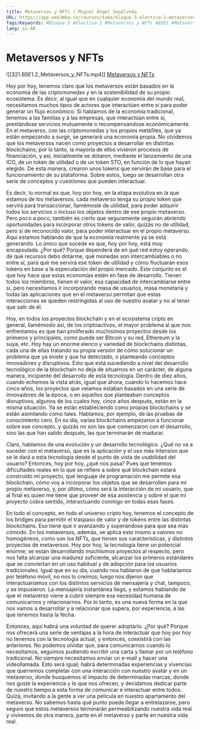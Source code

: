 ```yaml
---
title: Metaversos y NFTs | Miguel Ángel Sepúlveda
URL: https://app.web3mba.io/courses/take/bloque-5-electiva-1-metaversos-y-nfts/lessons/39554063-e1-2-metaversos-y-nfts-miguel-angel-sepulveda
Tags/Keywords: #Bloque 5 #Electiva 1 #Metaversos y NFTs #B5E1 #Metaversos #NFTs #Miguel Ángel Sepúlveda
lang: es-AR
---
```

# Metaversos y NFTs
![[321.B5E1.2_Metaversos_y_NFTs.mp4]]
[Metaversos y NFTs](https://app.web3mba.io?wvideo=6q6uw6f07p)

Hoy por hoy, tenemos claro que los metaversos están basados en la economía de las criptomonedas y en la sostenibilidad de su propio ecosistema. Es decir, al igual que en cualquier economía del mundo real, necesitamos muchos tipos de actores que interactúen entre sí para poder generar un flujo económico. Si hablamos de la economía tradicional, tenemos a las familias y a las empresas, que interactúan entre sí, prestándose servicios mutuamente o recompensándose económicamente. En el metaverso, con las criptomonedas y los propios metafiles, que ya están empezando a surgir, se generará una economía propia. No olvidemos que los metaversos nacen como proyectos a desarrollar en distintas blockchains; por lo tanto, la mayoría de ellos vivieron procesos de financiación, y así, inicialmente se dotaron, mediante el lanzamiento de una ICO, de un token de utilidad o de un token STO, en función de lo que hayan elegido. De esta manera, crearon unos tokens que servirán de base para el funcionamiento de su plataforma. Sobre estos, luego se desarrollan otra serie de conceptos y cuestiones que pueden interactuar.

Es decir, lo normal es que, hoy por hoy, en la etapa evolutiva en la que estamos de los metaversos, cada metaverso tenga su propio token que servirá para transaccionar, llamémosle de utilidad, para poder adquirir todos los servicios o incluso los objetos dentro de ese propio metaverso. Pero poco a poco, también es cierto que seguramente seguirán abriendo oportunidades para incorporar otros tokens de valor, quizás no de utilidad, pero sí de reconocido valor, para poder interactuar en el propio metaverso. Aquí estamos hablando de que la economía realmente ya se está generando. Lo único que sucede es que, hoy por hoy, está muy encapsulada. ¿Por qué? Porque dependerá de en qué red estoy operando, de qué recursos debo dotarme, qué monedas son intercambiables o no entre sí, para qué me servirá ese token de utilidad y cómo fluctuarán esos tokens en base a la especulación del propio mercado. Este conjunto es el que hoy hace que estas economías estén en fase de desarrollo. Tienen todos los miembros, tienen el valor, esa capacidad de intercambiarse entre sí, pero necesitamos ir incorporando masa de usuarios, masa monetaria y todas las aplicaciones que en el metaverso permitan que estas interacciones se queden restringidas al uso de nuestro avatar y no al tener que salir de él.

Hoy, en todos los proyectos blockchain y en el ecosistema cripto en general, llamémoslo así, de los criptoactivos, el mayor problema al que nos enfrentamos es que han proliferado muchísimos proyectos desde los primeros y principales, como puede ser Bitcoin y su red, Ethereum y la suya, etc. Hoy hay un enorme elenco y variedad de blockchains distintas, cada una de ellas tratando su propia versión de cómo solucionar un problema que ya existe y que ha detectado, o planteando conceptos innovadores y disruptivos. Esto que está sucediendo a nivel del desarrollo tecnológico de la blockchain no deja de situarnos en un carácter, de alguna manera, incipiente del desarrollo de esta tecnología. Dentro de diez años, cuando echemos la vista atrás, igual que ahora, cuando lo hacemos hace cinco años, los proyectos que veíamos estaban basados en una serie de innovadores de la época, o en aquellos que planteaban conceptos disruptivos, algunos de los cuales hoy, cinco años después, están en la misma situación. Ya se están estableciendo como propias blockchains y se están asimilando como tales. Hablamos, por ejemplo, de las pruebas de conocimiento cero. En su día, varias blockchains empezaron a funcionar sobre ese concepto, y quizás no son las que comenzaron con el desarrollo, sino las que han salido después, las que terminarán de madurar.

Claro, hablamos de una evolución y un desarrollo tecnológico. ¿Qué no va a suceder con el metaverso, que es la aplicación y el uso más intensivo que se le dará a esta tecnología desde el punto de vista de usabilidad del usuario? Entonces, hoy por hoy, ¿qué nos pasa? Pues que tenemos dificultades reales en lo que se refiere a sobre qué blockchain estará construido mi proyecto, qué lenguaje de programación me permite esa blockchain, cómo voy a incorporar los objetos que se desarrollen para mi propio metaverso, y, por último, cómo será la interacción de mi usuario, que al final es quien me tiene que proveer de esa asistencia y sobre el que mi proyecto cobra sentido, interactuando conmigo en todas esas fases.

En todo el concepto, en todo el universo cripto hoy, tenemos el concepto de los bridges para permitir el traspaso de valor y de tokens entre las distintas blockchains. Eso tiene que ir avanzando y superándose para que sea más cómodo. En los metaversos, además, se aplica esto mismo a valores no homogéneos, como son los NFTs, que tienen sus características, y distintos proyectos de metaversos. Hoy por hoy, la tecnología tiene un potencial enorme; se están desarrollando muchísimos proyectos al respecto, pero nos falta alcanzar una madurez suficiente, alcanzar los primeros estándares que se conviertan en un uso habitual y de adopción para los usuarios tradicionales. Igual que en su día, cuando nos hablaron de que hablaríamos por teléfono móvil, no nos lo creímos; luego nos dijeron que interactuaríamos con los distintos servicios de mensajería y chat, tampoco, y se impusieron. La mensajería instantánea llegó, y estamos hablando de que el metaverso viene a cubrir siempre esa necesidad humana de comunicarnos y relacionarnos. Por lo tanto, es una nueva forma en la que nos vamos a desarrollar y a relacionar que supera, por experiencia, a las que tenemos hasta la fecha.

Entonces, aquí habrá una voluntad de querer adoptarlo. ¿Por qué? Porque nos ofrecerá una serie de ventajas a la hora de interactuar que hoy por hoy no tenemos con la tecnología actual, y entonces, coexistirá con las anteriores. No podemos olvidar que, para comunicarnos cuando lo necesitamos, seguimos pudiendo escribir una carta y llamar por un teléfono tradicional. No siempre necesitamos enviar un e-mail y hacer una videollamada. Esto será igual; habrá determinadas experiencias y vivencias que querremos completar con una interacción con nuestro avatar y en un metaverso, donde busquemos el impacto de determinadas marcas, donde nos guste la experiencia y lo que nos ofrecen, y decidamos dedicar parte de nuestro tiempo a esta forma de comunicar e interactuar entre todos. Quizá, invitando a la gente a ver una película en nuestro apartamento del metaverso. No sabemos hasta qué punto puede llegar a entrelazarse, pero seguro que estos metaversos terminarán permeabilizando nuestra vida real y viviremos de otra manera, parte en el metaverso y parte en nuestra vida real.